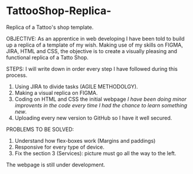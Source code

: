 # TattooShop-Replica-

Replica of a Tattoo's shop template.

OBJECTIVE: As an apprentice in web developing I have been told to build up a replica of a template of my wish. Making use of my skills on FIGMA, JIRA, HTML and CSS, the objective is to create a visually pleasing and functional replica of a Tatto Shop. 

STEPS: I will write down in order every step I have followed during this process.  
  1. Using JIRA to divide tasks (AGILE METHODOLGY).
  2. Making a visual replica on FIGMA.
  3. Coding on HTML and CSS the initial webpage *I have been doing minor improvents in the code every time I had the chance to learn something new*.
  4. Uploading every new version to GitHub so I have it well secured. 

PROBLEMS TO BE SOLVED:
  1. Understand how flex-boxes work (Margins and paddings)
  2. Responsive for every type of device. 
  4. Fix the section 3 (Services): picture must go all the way to the left. 

The webpage is still under development. 

